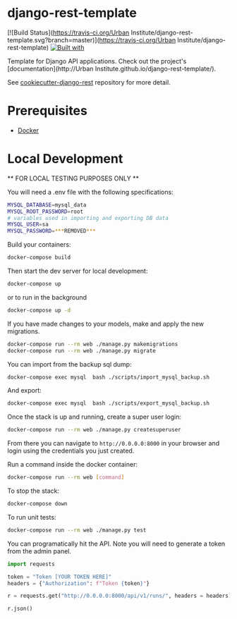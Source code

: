 # django-rest-template

[![Build Status](https://travis-ci.org/Urban Institute/django-rest-template.svg?branch=master)](https://travis-ci.org/Urban Institute/django-rest-template)
[![Built with](https://img.shields.io/badge/Built_with-Cookiecutter_Django_Rest-F7B633.svg)](https://github.com/agconti/cookiecutter-django-rest)

Template for Django API applications. Check out the project's [documentation](http://Urban Institute.github.io/django-rest-template/).

See [cookiecutter-django-rest](https://github.com/agconti/cookiecutter-django-rest)
repository for more detail.

# Prerequisites

- [Docker](https://docs.docker.com/docker-for-mac/install/)  

# Local Development

** FOR LOCAL TESTING PURPOSES ONLY **

You will need a .env file with the following specifications:

```bash
MYSQL_DATABASE=mysql_data
MYSQL_ROOT_PASSWORD=root
# variables used in importing and exporting DB data
MYSQL_USER=sa
MYSQL_PASSWORD=***REMOVED***
```

Build your containers:

```bash
docker-compose build
```

Then start the dev server for local development:

```bash
docker-compose up
```

or to run in the background

```bash
docker-compose up -d
```

If you have made changes to your models, make and apply the new migrations.

```bash
docker-compose run --rm web ./manage.py makemigrations
docker-compose run --rm web ./manage.py migrate
```

You can import from the backup sql dump:

```bash
docker-compose exec mysql  bash ./scripts/import_mysql_backup.sh
```

And export:

```bash
docker-compose exec mysql  bash ./scripts/export_mysql_backup.sh
```

Once the stack is up and running, create a super user login:

```bash
docker-compose run --rm web ./manage.py createsuperuser
```

From there you can navigate to `http://0.0.0.0:8000` in your browser and login 
using the credentials you just created.

Run a command inside the docker container:

```bash
docker-compose run --rm web [command]
```

To stop the stack:

```bash
docker-compose down
```

To run unit tests:
```bash
docker-compose run --rm web ./manage.py test
```

You can programatically hit the API. Note you will need to generate a token 
from the admin panel.

```python
import requests

token = "Token [YOUR TOKEN HERE]"
headers = {"Authorization": f"Token {token}"}

r = requests.get("http://0.0.0.0:8000/api/v1/runs/", headers = headers)

r.json()
```
